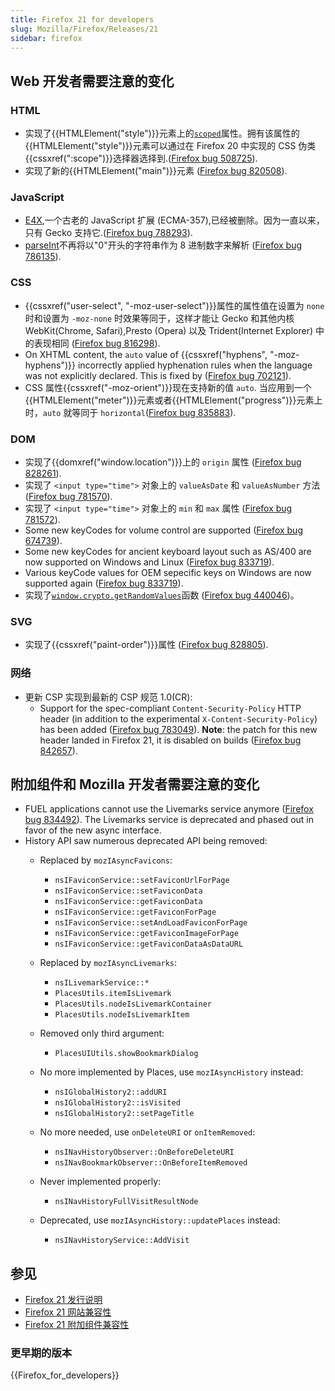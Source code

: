 ```yaml
---
title: Firefox 21 for developers
slug: Mozilla/Firefox/Releases/21
sidebar: firefox
---
```


## Web 开发者需要注意的变化

### HTML

- 实现了{{HTMLElement("style")}}元素上的[`scoped`](/zh-CN/docs/Web/HTML/Reference/Elements/style#scoped)属性。拥有该属性的{{HTMLElement("style")}}元素可以通过在 Firefox 20 中实现的 CSS 伪类{{cssxref(":scope")}}选择器选择到.([Firefox bug 508725](https://bugzil.la/508725)).
- 实现了新的{{HTMLElement("main")}}元素 ([Firefox bug 820508](https://bugzil.la/820508)).

### JavaScript

- [E4X](/zh-CN/docs/E4X),一个古老的 JavaScript 扩展 (ECMA-357),已经被删除。因为一直以来，只有 Gecko 支持它.([Firefox bug 788293](https://bugzil.la/788293)).
- [parseInt](/zh-CN/docs/Web/JavaScript/Reference/Global_Objects/parseInt)不再将以"0"开头的字符串作为 8 进制数字来解析 ([Firefox bug 786135](https://bugzil.la/786135)).

### CSS

- {{cssxref("user-select", "-moz-user-select")}}属性的属性值在设置为 `none` 时和设置为 `-moz-none` 时效果等同于，这样才能让 Gecko 和其他内核 WebKit(Chrome, Safari),Presto (Opera) 以及 Trident(Internet Explorer) 中的表现相同 ([Firefox bug 816298](https://bugzil.la/816298)).
- On XHTML content, the `auto` value of {{cssxref("hyphens", "-moz-hyphens")}} incorrectly applied hyphenation rules when the language was not explicitly declared. This is fixed by ([Firefox bug 702121](https://bugzil.la/702121)).
- CSS 属性{{cssxref("-moz-orient")}}现在支持新的值 `auto`. 当应用到一个{{HTMLElement("meter")}}元素或者{{HTMLElement("progress")}}元素上时，`auto` 就等同于 `horizontal`([Firefox bug 835883](https://bugzil.la/835883)).

### DOM

- 实现了{{domxref("window.location")}}上的 `origin` 属性 ([Firefox bug 828261](https://bugzil.la/828261)).
- 实现了 `<input type="time">` 对象上的 `valueAsDate` 和 `valueAsNumber` 方法 ([Firefox bug 781570](https://bugzil.la/781570)).
- 实现了 `<input type="time">` 对象上的 `min` 和 `max` 属性 ([Firefox bug 781572](https://bugzil.la/781572)).
- Some new keyCodes for volume control are supported ([Firefox bug 674739](https://bugzil.la/674739)).
- Some new keyCodes for ancient keyboard layout such as AS/400 are now supported on Windows and Linux ([Firefox bug 833719](https://bugzil.la/833719)).
- Various keyCode values for OEM sepecific keys on Windows are now supported again ([Firefox bug 833719](https://bugzil.la/833719)).
- 实现了[`window.crypto.getRandomValues`](/zh-CN/docs/Web/API/Crypto/getRandomValues)函数 ([Firefox bug 440046](https://bugzil.la/440046))。

### SVG

- 实现了{{cssxref("paint-order")}}属性 ([Firefox bug 828805](https://bugzil.la/828805)).

### 网络

- 更新 CSP 实现到最新的 CSP 规范 1.0(CR):
  - Support for the spec-compliant `Content-Security-Policy` HTTP header (in addition to the experimental `X-Content-Security-Policy`) has been added ([Firefox bug 783049](https://bugzil.la/783049)). **Note**: the patch for this new header landed in Firefox 21, it is disabled on builds ([Firefox bug 842657](https://bugzil.la/842657)).

## 附加组件和 Mozilla 开发者需要注意的变化

- FUEL applications cannot use the Livemarks service anymore ([Firefox bug 834492](https://bugzil.la/834492)). The Livemarks service is deprecated and phased out in favor of the new async interface.
- History API saw numerous deprecated API being removed:
  - Replaced by `mozIAsyncFavicons`:
    - `nsIFaviconService::setFaviconUrlForPage`
    - `nsIFaviconService::setFaviconData`
    - `nsIFaviconService::getFaviconData`
    - `nsIFaviconService::getFaviconForPage`
    - `nsIFaviconService::setAndLoadFaviconForPage`
    - `nsIFaviconService::getFaviconImageForPage`
    - `nsIFaviconService::getFaviconDataAsDataURL`

  - Replaced by `mozIAsyncLivemarks`:
    - `nsILivemarkService::*`
    - `PlacesUtils.itemIsLivemark`
    - `PlacesUtils.nodeIsLivemarkContainer`
    - `PlacesUtils.nodeIsLivemarkItem`

  - Removed only third argument:
    - `PlacesUIUtils.showBookmarkDialog`

  - No more implemented by Places, use `mozIAsyncHistory` instead:
    - `nsIGlobalHistory2::addURI`
    - `nsIGlobalHistory2::isVisited`
    - `nsIGlobalHistory2::setPageTitle`

  - No more needed, use `onDeleteURI` or `onItemRemoved`:
    - `nsINavHistoryObserver::OnBeforeDeleteURI`
    - `nsINavBookmarkObserver::OnBeforeItemRemoved`

  - Never implemented properly:
    - `nsINavHistoryFullVisitResultNode`

  - Deprecated, use `mozIAsyncHistory::updatePlaces` instead:
    - `nsINavHistoryService::AddVisit`

## 参见

- [Firefox 21 发行说明](https://www.mozilla.org/zh-CN/firefox/21.0/releasenotes/)
- [Firefox 21 网站兼容性](/zh-CN/docs/Site_Compatibility_for_Firefox_21)
- [Firefox 21 附加组件兼容性](https://blog.mozilla.org/addons/2013/04/26/compatibility-for-firefox-21/)

### 更早期的版本

{{Firefox_for_developers}}
